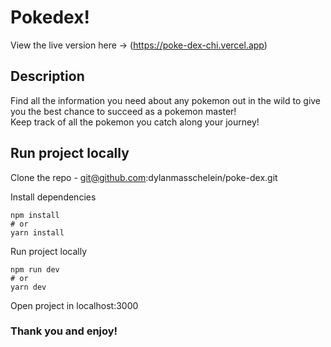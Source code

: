 # Pokedex!
View the live version here -> (https://poke-dex-chi.vercel.app)

## Description

Find all the information you need about any pokemon out in the wild to give you the best chance to succeed as a pokemon master!  
Keep track of all the pokemon you catch along your journey!

## Run project locally

Clone the repo - git@github.com:dylanmasschelein/poke-dex.git

Install dependencies
```
npm install
# or
yarn install
```

Run project locally
```
npm run dev
# or
yarn dev
```

Open project in localhost:3000

### Thank you and enjoy!
